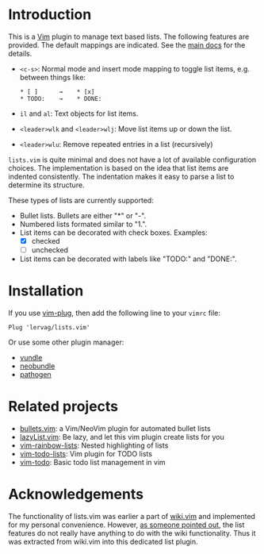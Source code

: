 # Introduction

This is a [Vim](http://www.vim.org/) plugin to manage text based lists. The
following features are provided. The default mappings are indicated. See the
[main docs](doc/lists.txt) for the details.

* `<c-s>`: Normal mode and insert mode mapping to toggle list items, e.g. between things like:

    ```
    * [ ]      →    * [x]
    * TODO:    →    * DONE:
    ```

* `il` and `al`: Text objects for list items.
* `<leader>wlk` and `<leader>wlj`: Move list items up or down the list.
* `<leader>wlu`: Remove repeated entries in a list (recursively)

`lists.vim` is quite minimal and does not have a lot of available
configuration choices. The implementation is based on the idea that list items
are indented consistently. The indentation makes it easy to parse a list to
determine its structure.

These types of lists are currently supported:
* Bullet lists. Bullets are either "*" or "-".
* Numbered lists formated similar to "1.".
* List items can be decorated with check boxes. Examples:
  * [x] checked
  * [ ] unchecked
* List items can be decorated with labels like "TODO:" and "DONE:".

# Installation

If you use [vim-plug](https://github.com/junegunn/vim-plug), then add the
following line to your `vimrc` file:

```vim
Plug 'lervag/lists.vim'
```

Or use some other plugin manager:
* [vundle](https://github.com/gmarik/vundle)
* [neobundle](https://github.com/Shougo/neobundle.vim)
* [pathogen](https://github.com/tpope/vim-pathogen)

# Related projects

* [bullets.vim](https://github.com/dkarter/bullets.vim): a Vim/NeoVim plugin for automated bullet lists
* [lazyList.vim](https://github.com/KabbAmine/lazyList.vim): Be lazy, and let this vim plugin create lists for you
* [vim-rainbow-lists](https://github.com/lervag/vim-rainbow-lists): Nested highlighting of lists
* [vim-todo-lists](https://github.com/aserebryakov/vim-todo-lists): Vim plugin for TODO lists
* [vim-todo](https://github.com/cathywu/vim-todo): Basic todo list management in vim

# Acknowledgements

The functionality of lists.vim was earlier a part of
[wiki.vim](https://github.com/lervag/wiki.vim) and implemented for my personal
convenience. However, [as someone pointed
out](https://github.com/lervag/wiki.vim/issues/131), the list features do not
really have anything to do with the wiki functionality. Thus it was extracted
from wiki.vim into this dedicated list plugin.

